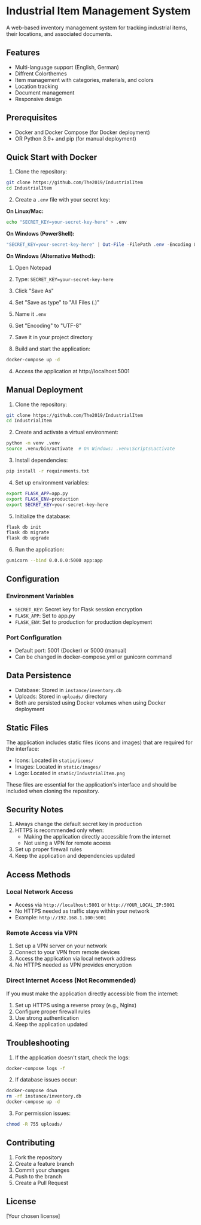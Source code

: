 # Industrial Item Management System

A web-based inventory management system for tracking industrial items, their locations, and associated documents.

## Features
- Multi-language support (English, German)
- Diffrent Colorthemes
- Item management with categories, materials, and colors
- Location tracking
- Document management
- Responsive design

## Prerequisites
- Docker and Docker Compose (for Docker deployment)
- OR Python 3.9+ and pip (for manual deployment)

## Quick Start with Docker

1. Clone the repository:
```bash
git clone https://github.com/The2019/IndustrialItem
cd IndustrialItem
```

2. Create a `.env` file with your secret key:

**On Linux/Mac:**
```bash
echo "SECRET_KEY=your-secret-key-here" > .env
```

**On Windows (PowerShell):**
```powershell
"SECRET_KEY=your-secret-key-here" | Out-File -FilePath .env -Encoding UTF8
```

**On Windows (Alternative Method):**
1. Open Notepad
2. Type: `SECRET_KEY=your-secret-key-here`
3. Click "Save As"
4. Set "Save as type" to "All Files (*.*)"
5. Name it `.env`
6. Set "Encoding" to "UTF-8"
7. Save it in your project directory

3. Build and start the application:
```bash
docker-compose up -d
```

4. Access the application at http://localhost:5001

## Manual Deployment

1. Clone the repository:
```bash
git clone https://github.com/The2019/IndustrialItem
cd IndustrialItem
```

2. Create and activate a virtual environment:
```bash
python -m venv .venv
source .venv/bin/activate  # On Windows: .venv\Scripts\activate
```

3. Install dependencies:
```bash
pip install -r requirements.txt
```

4. Set up environment variables:
```bash
export FLASK_APP=app.py
export FLASK_ENV=production
export SECRET_KEY=your-secret-key-here
```

5. Initialize the database:
```bash
flask db init
flask db migrate
flask db upgrade
```

6. Run the application:
```bash
gunicorn --bind 0.0.0.0:5000 app:app
```

## Configuration

### Environment Variables
- `SECRET_KEY`: Secret key for Flask session encryption
- `FLASK_APP`: Set to app.py
- `FLASK_ENV`: Set to production for production deployment

### Port Configuration
- Default port: 5001 (Docker) or 5000 (manual)
- Can be changed in docker-compose.yml or gunicorn command

## Data Persistence
- Database: Stored in `instance/inventory.db`
- Uploads: Stored in `uploads/` directory
- Both are persisted using Docker volumes when using Docker deployment

## Static Files
The application includes static files (icons and images) that are required for the interface:
- Icons: Located in `static/icons/`
- Images: Located in `static/images/`
- Logo: Located in `static/IndustrialItem.png`

These files are essential for the application's interface and should be included when cloning the repository.

## Security Notes
1. Always change the default secret key in production
2. HTTPS is recommended only when:
   - Making the application directly accessible from the internet
   - Not using a VPN for remote access
3. Set up proper firewall rules
4. Keep the application and dependencies updated

## Access Methods

### Local Network Access
- Access via `http://localhost:5001` or `http://YOUR_LOCAL_IP:5001`
- No HTTPS needed as traffic stays within your network
- Example: `http://192.168.1.100:5001`

### Remote Access via VPN
1. Set up a VPN server on your network
2. Connect to your VPN from remote devices
3. Access the application via local network address
4. No HTTPS needed as VPN provides encryption

### Direct Internet Access (Not Recommended)
If you must make the application directly accessible from the internet:
1. Set up HTTPS using a reverse proxy (e.g., Nginx)
2. Configure proper firewall rules
3. Use strong authentication
4. Keep the application updated

## Troubleshooting
1. If the application doesn't start, check the logs:
```bash
docker-compose logs -f
```

2. If database issues occur:
```bash
docker-compose down
rm -rf instance/inventory.db
docker-compose up -d
```

3. For permission issues:
```bash
chmod -R 755 uploads/
```

## Contributing
1. Fork the repository
2. Create a feature branch
3. Commit your changes
4. Push to the branch
5. Create a Pull Request

## License
[Your chosen license] 